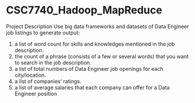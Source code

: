 # CSC7740_Hadoop_MapReduce
Project Description
 Use big data frameworks and datasets of Data Engineer job listings to generate output:
1) a list of word count for skills and knowledges mentioned in the job description.
2) the count of a phrase (consists of a few or several words) that you want to search in the job
description.
3) a list of total numbers of Data Engineer job openings for each city/location.
4) a list of companies’ ratings.
5) a list of average salaries that each company can offer for a Data Engineer position
